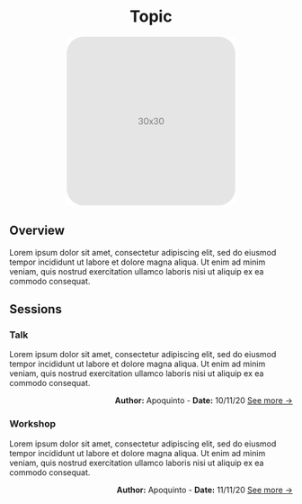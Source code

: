 <h1 align = "center">Topic</h1>

<div align="center">

![iconPlaceholder](/Imagenes/Sesiones/sampleIcon.png)

</div>

## Overview

Lorem ipsum dolor sit amet, consectetur adipiscing elit, sed do eiusmod tempor incididunt ut labore et dolore magna aliqua. Ut enim ad minim veniam, quis nostrud exercitation ullamco laboris nisi ut aliquip ex ea commodo consequat.

## Sessions

### Talk

Lorem ipsum dolor sit amet, consectetur adipiscing elit, sed do eiusmod tempor incididunt ut labore et dolore magna aliqua. Ut enim ad minim veniam, quis nostrud exercitation ullamco laboris nisi ut aliquip ex ea commodo consequat.

<div align="right">

**Author:** Apoquinto - **Date:** 10/11/20
[See more ->](/)

</div>

### Workshop

Lorem ipsum dolor sit amet, consectetur adipiscing elit, sed do eiusmod tempor incididunt ut labore et dolore magna aliqua. Ut enim ad minim veniam, quis nostrud exercitation ullamco laboris nisi ut aliquip ex ea commodo consequat.

<div align="right">

**Author:** Apoquinto - **Date:** 11/11/20
[See more ->](/)

</div>
